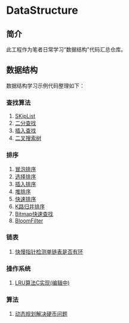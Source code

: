 # DataStructure

## 简介

此工程作为笔者日常学习“数据结构"代码汇总仓库。

## 数据结构

数据结构学习示例代码整理如下：

### 查找算法

1. [SKipList](https://github.com/keepalive555/study/blob/master/skiplist/skiplist.c)
2. [二分查找](https://github.com/keepalive555/study/blob/master/binarysearch/binarysearch.c)
3. [插入查找](https://github.com/keepalive555/study/blob/master/binarysearch/interpolationsearch.c)
4. [二叉搜索树](https://github.com/keepalive555/study/blob/master/binarysorttree/binarysorttree.c)


### 排序

1. [冒泡排序](https://github.com/keepalive555/study/blob/master/sort/sort.c)
2. [选择排序](https://github.com/keepalive555/study/blob/master/sort/select.c)
3. [插入排序](https://github.com/keepalive555/study/blob/master/sort/insert.c)
4. [堆排序](https://github.com/keepalive555/study/blob/master/sort/heap.c)
5. [快速排序](https://github.com/keepalive555/study/blob/master/sort/quick_sort.c)
6. [K路归并排序](https://github.com/keepalive555/study/blob/master/sort/k_merge_sort.c)
7. [Bitmap快速查找](https://github.com/keepalive555/study/blob/master/bitmap/bitmap.c)
8. [BloomFilter](https://github.com/keepalive555/study/blob/master/bitmap/bloomfilter.c)

### 链表

1. [快慢指针检测单链表是否有环](https://github.com/keepalive555/study/blob/master/linklist/linklist.c)

### 操作系统

1. [LRU算法C实现(编辑中)](https://github.com/keepalive555/study/blob/master/os/lru.c)

### 算法

1. [动态规划解决硬币问题](https://github.com/keepalive555/study/blob/master/algorithms/dp.c)